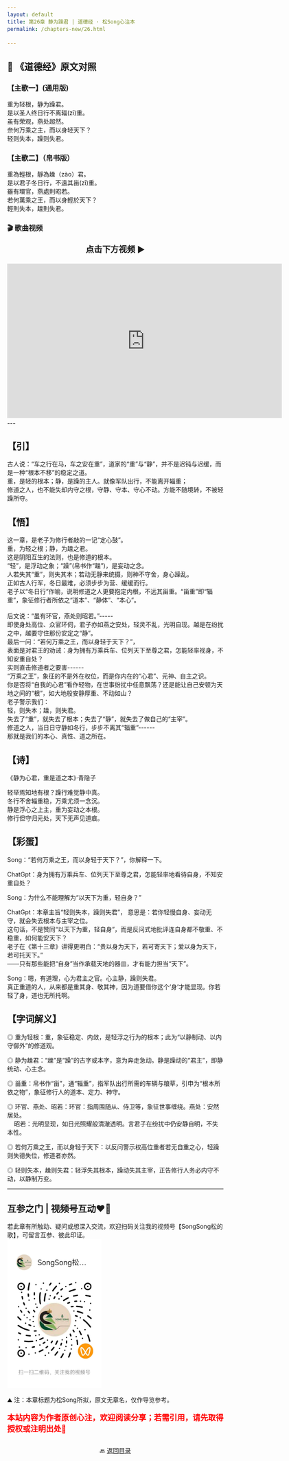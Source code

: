 ```yaml
---
layout: default
title: 第26章 静为躁君 | 道德经 · 松Song心注本
permalink: /chapters-new/26.html

---
```


## 📜 《道德经》原文对照
### 【主歌一】(通用版) 
重为轻根，静为躁君。<br>
是以圣人终日行不离辎(zī)重。<br>
虽有荣观，燕处超然。<br>
奈何万乘之主，而以身轻天下？<br>
轻则失本，躁则失君。<br>

### 【主歌二】（帛书版）
重為輕根，靜為趮（zào）君。<br>
是以君子冬日行，不遠其甾(zī)重。<br>
雖有環官，燕處則昭若。<br>
若何萬乘之王，而以身輕於天下？<br>
輕則失本，趮則失君。<br>

### 🎬 歌曲视频
<p style="text-align:center; font-size:1.2rem; font-weight:bold;">
  点击下方视频 ▶️
</p>

<iframe
  src="https://streamable.com/e/zb842z"
  width="640"
  height="360"
  frameborder="0"
  allowfullscreen
  loading="lazy">
</iframe>
---

## 【引】
古人说：“车之行在马，车之安在重”，道家的“重”与“静”，并不是迟钝与迟缓，而是一种“根本不移”的稳定之道。<br>
重，是轻的根本；静，是躁的主人。就像军队出行，不能离开辎重；<br>
修道之人，也不能失却内守之根，守静、守本、守心不动。方能不随境转，不被轻躁所夺。<br>

## 【悟】
这一章，是老子为修行者敲的一记“定心鼓”。<br>
重，为轻之根；静，为趮之君。<br>
这是阴阳互生的法则，也是修道的根本。<br>
“轻”，是浮动之象；“躁”(帛书作“趮”)，是妄动之念。<br>
人若失其“重”，则失其本；若动无静来统摄，则神不守舍，身心躁乱。<br>
正如古人行军，冬日最难，必须步步为营、缓缓而行。<br>
老子以“冬日行”作喻，说明修道之人更要抱定内根，不远其甾重。“甾重”即“辎重”，象征修行者所依之“道本”、“静体”、“本心”。<br>  
后文说：“虽有环官，燕处则昭若。”-----<br>
即使身处高位、众官环伺，君子亦如燕之安处，轻灵不乱，光明自现。越是在纷扰之中，越要守住那份安定之“静”。<br>
最后一问：“若何万乘之王，而以身轻于天下？”，<br>
表面是对君王的劝诫：身为拥有万乘兵车、位列天下至尊之君，怎能轻率视身，不知安重自处？<br>
实则直击修道者之要害------<br>
“万乘之王”，象征的不是外在权位，而是你内在的“心君”、元神、自主之识。<br>
你是否将“自我的心君”看作轻物，在世事纷扰中任意飘荡？还是能让自己安顿为天地之间的“根”，如大地般安静厚重、不动如山？ <br>
老子警示我们：<br>
轻，则失本；趮，则失君。<br>
失去了“重”，就失去了根本；失去了“静”，就失去了做自己的“主宰”。<br>
修道之人，当日日守静如冬行，步步不离其“辎重”------<br>
那就是我们的本心、真性、道之所在。<br>

## 【诗】
《静为心君，重是道之本》·青隐子<br>

轻举焉知地有根？躁行难觉静中真。<br>
冬行不舍辎重稳，万乘尤须一念沉。<br>
静是浮心之上主，重为妄动之本根。<br>
修行但守归元处，天下无声见道痕。<br>

## 【彩蛋】
Song：“若何万乘之王，而以身轻于天下？”，你解释一下。<br>

ChatGpt：身为拥有万乘兵车、位列天下至尊之君，怎能轻率地看待自身，不知安重自处？<br>

Song：为什么不能理解为“以天下为重，轻自身？”<br>

ChatGpt：本章主旨“轻则失本，躁则失君”， 意思是：若你轻慢自身、妄动无守，就会失去根本与主宰之位。<br>
这句话，不是赞同“以天下为重，轻自身”，而是反问式地批评连自身都不敬重、不稳重，如何能安天下？<br>
老子在《第十三章》讲得更明白：“贵以身为天下，若可寄天下；爱以身为天下，若可托天下。”<br>
——只有那些能把“自身”当作承载天地的器皿，才有能力担当“天下”。<br>

Song：嗯，有道理，心为君主之官。心主静，躁则失君。<br>
真正重道的人，从来都是重其身、敬其神，因为道要借你这个‘身’才能显现。你若轻了身，道也无所托啊。<br>

## 【字词解义】

◎ 重为轻根：重，象征稳定、内敛，是轻浮之行为的根本；此为“以静制动、以内守御外”的修道观。<br>

◎ 静为趮君：“趮”是“躁”的古字或本字，意为奔走急动。静是躁动的“君主”，即静统动、心主念。<br>

◎ 甾重：帛书作“甾”，通“辎重”，指军队出行所需的车辆与粮草，引申为“根本所依之物”，象征修行人的道本、定力、神守。<br>

◎ 环官、燕处、昭若：环官：指周围随从、侍卫等，象征世事缠绕。燕处：安然居处。<br>
&nbsp;&nbsp;&nbsp;&nbsp;昭若：光明显现，如日光照耀般清澈透明。言君子在纷扰中仍安静自明，不失本性。<br>
   
◎ 若何万乘之王，而以身轻于天下：以反问警示权高位重者若无自重之心，轻躁则失德失位，修道者亦然。<br>

◎ 轻则失本，趮则失君：轻浮失其根本，躁动失其主宰，正告修行人务必内守不动，以静制万变。<br>

---

##  互参之门 | 视频号互动❤️🤝

若此章有所触动、疑问或想深入交流，欢迎扫码关注我的视频号【SongSong松的歌】，可留言互参、彼此印证。<br>
<img src="../img/qrcode_songsong.jpg" alt="扫码进入视频号" width="220">

⛰️ 注：本章标题为松Song所拟，原文无章名，仅作导览参考。<br>
<p style="color:red; font-size:18px; font-weight:bold;">
本站内容为作者原创心注，欢迎阅读分享；若需引用，请先取得授权或注明出处🙏
</p>

<p style="text-align:center; margin-top:2em;">
  🔙 <a href="{{ '/' | relative_url }}#catalog">返回目录</a>
</p>
